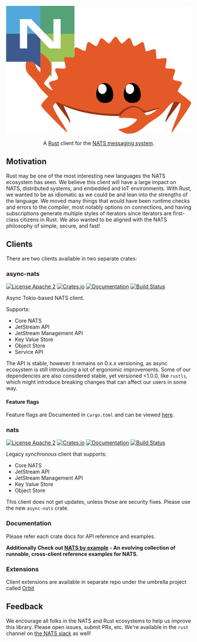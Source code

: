 <p align="center">
  <img src="nats/logo/logo.svg">
</p>

<p align="center">
    A <a href="https://www.rust-lang.org/">Rust</a> client for the <a href="https://nats.io">NATS messaging system</a>.
</p>

## Motivation

Rust may be one of the most interesting new languages the NATS ecosystem has seen.
We believe this client will have a large impact on NATS, distributed systems, and
embedded and IoT environments. With Rust, we wanted to be as idiomatic as we
could be and lean into the strengths of the language. We moved many things that
would have been runtime checks and errors to the compiler, most notably options
on connections, and having subscriptions generate multiple styles of iterators
since iterators are first-class citizens in Rust. We also wanted to be aligned
with the NATS philosophy of simple, secure, and fast!

## Clients

There are two clients available in two separate crates:

### async-nats

[![License Apache 2](https://img.shields.io/badge/License-Apache2-blue.svg)](https://www.apache.org/licenses/LICENSE-2.0)
[![Crates.io](https://img.shields.io/crates/v/async-nats.svg)](https://crates.io/crates/async-nats)
[![Documentation](https://docs.rs/async-nats/badge.svg)](https://docs.rs/async-nats/)
[![Build Status](https://github.com/nats-io/nats.rs/actions/workflows/test.yml/badge.svg?branch=main)](https://github.com/nats-io/nats.rs/actions)

Async Tokio-based NATS client.

Supports:

* Core NATS
* JetStream API
* JetStream Management API
* Key Value Store
* Object Store
* Service API

The API is stable, however it remains on 0.x.x versioning, as async ecosystem is still introducing a lot of ergonomic improvements. Some of our dependencies are also considered
stable, yet versioned <1.0.0, like `rustls`, which might introduce breaking changes that can affect our users in some way.

#### Feature flags

Feature flags are Documented in `Cargo.toml` and can be viewed [here](https://docs.rs/crate/async-nats/latest/source/Cargo.toml.orig).

### nats

[![License Apache 2](https://img.shields.io/badge/License-Apache2-blue.svg)](https://www.apache.org/licenses/LICENSE-2.0)
[![Crates.io](https://img.shields.io/crates/v/nats.svg)](https://crates.io/crates/nats)
[![Documentation](https://docs.rs/nats/badge.svg)](https://docs.rs/nats/)
[![Build Status](https://github.com/nats-io/nats.rs/actions/workflows/test.yml/badge.svg?branch=main)](https://github.com/nats-io/nats.rs/actions)

Legacy *synchronous* client that supports:

* Core NATS
* JetStream API
* JetStream Management API
* Key Value Store
* Object Store

This client does not get updates, unless those are security fixes.
Please use the new `async-nats` crate.

### Documentation

Please refer each crate docs for API reference and examples.

**Additionally Check out [NATS by example](https://natsbyexample.com) - An evolving collection of runnable, cross-client reference examples for NATS.**

### Extensions

Client extensions are available in separate repo under the umbrella project called [Orbit](https://github.com/synadia-io/orbit.rs)

## Feedback

We encourage all folks in the NATS and Rust ecosystems to help us
improve this library. Please open issues, submit PRs, etc. We're
available in the `rust` channel on [the NATS slack](https://slack.nats.io)
as well!

